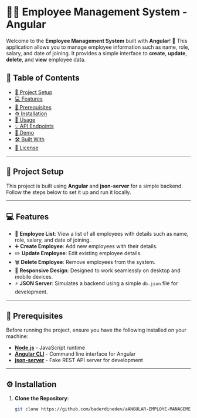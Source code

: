 # 🧑‍💼 Employee Management System - Angular

Welcome to the **Employee Management System** built with **Angular**! 🎉 This application allows you to manage employee information such as name, role, salary, and date of joining. It provides a simple interface to **create**, **update**, **delete**, and **view** employee data.

## 📝 Table of Contents

- [🚀 Project Setup](#-project-setup)
- [💻 Features](#-features)
- [🔧 Prerequisites](#-prerequisites)
- [⚙️ Installation](#-installation)
- [🎨 Usage](#-usage)
- [💡 API Endpoints](#-api-endpoints)
- [📱 Demo](#-demo)
- [🛠️ Built With](#-built-with)
- [📄 License](#-license)

---

## 🚀 Project Setup

This project is built using **Angular** and **json-server** for a simple backend. Follow the steps below to set it up and run it locally.

---

## 💻 Features

- 📝 **Employee List**: View a list of all employees with details such as name, role, salary, and date of joining.
- ➕ **Create Employee**: Add new employees with their details.
- ✏️ **Update Employee**: Edit existing employee details.
- 🗑️ **Delete Employee**: Remove employees from the system.
- 🎨 **Responsive Design**: Designed to work seamlessly on desktop and mobile devices.
- ⚡ **JSON Server**: Simulates a backend using a simple `db.json` file for development.

---

## 🔧 Prerequisites

Before running the project, ensure you have the following installed on your machine:

- [**Node.js**](https://nodejs.org/) - JavaScript runtime
- [**Angular CLI**](https://angular.io/cli) - Command line interface for Angular
- [**json-server**](https://github.com/typicode/json-server) - Fake REST API server for development

---

## ⚙️ Installation

1. **Clone the Repository**:
   ```bash
   git clone https://github.com/baderdinedev/aANGULAR-EMPLOYE-MANAGEMENT-SYSTEM.git
   ```
